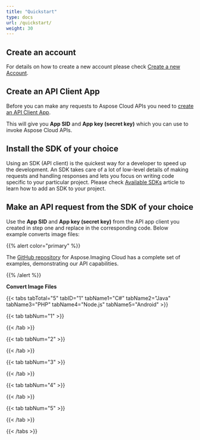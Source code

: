 ```yaml
---
title: "Quickstart"
type: docs
url: /quickstart/
weight: 30
---
```


## **Create an account**
For details on how to create a new account please check [Create a new Account](https://docs.aspose.cloud/display/totalcloud/Creating+and+Managing+Account).
## **Create an API Client App**
Before you can make any requests to Aspose Cloud APIs you need to [create an API Client App](https://docs.aspose.cloud/display/totalcloud/Create+New+App+and+Get+App+Key+and+SID).

This will give you **App SID** and **App key (secret key)** which you can use to invoke Aspose Cloud APIs.
## **Install the SDK of your choice**
Using an SDK (API client) is the quickest way for a developer to speed up the development. An SDK takes care of a lot of low-level details of making requests and handling responses and lets you focus on writing code specific to your particular project. Please check [Available SDKs](/available-sdks/) article to learn how to add an SDK to your project.
## **Make an API request from the SDK of your choice**
Use the **App SID** and **App key (secret key)** from the API app client you created in step one and replace in the corresponding code. Below example converts image files:

{{% alert color="primary" %}} 

The [GitHub repository](https://github.com/aspose-imaging-cloud) for Aspose.Imaging Cloud has a complete set of examples, demonstrating our API capabilities.

{{% /alert %}} 

**Convert Image Files**

{{< tabs tabTotal="5" tabID="1" tabName1="C#" tabName2="Java" tabName3="PHP" tabName4="Node.js" tabName5="Android" >}}

{{< tab tabNum="1" >}}



{{< /tab >}}

{{< tab tabNum="2" >}}



{{< /tab >}}

{{< tab tabNum="3" >}}



{{< /tab >}}

{{< tab tabNum="4" >}}



{{< /tab >}}

{{< tab tabNum="5" >}}



{{< /tab >}}

{{< /tabs >}}
